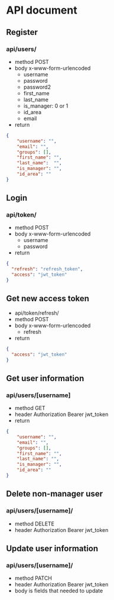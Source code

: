 # API document
## Register
### api/users/
* method POST
* body x-www-form-urlencoded
  * username
  * password
  * password2
  * first_name
  * last_name
  * is_manager: 0 or 1
  * id_area
  * email
* return 
```json
{
    "username": "",
    "email": "",
    "groups": [], 
    "first_name": "",
    "last_name":  "",
    "is_manager": "",
    "id_area": ""
}
```
## Login
### api/token/
* method POST
* body x-www-form-urlencoded
  * username
  * password
* return
```json
{
  "refresh": "refresh_token",
  "access": "jwt_token"
}
```
## Get new access token
* api/token/refresh/
* method POST
* body x-www-form-urlencoded
  * refresh
* return
```json
{
  "access": "jwt_token"
}
```
## Get user information
### api/users/[username]
* method GET
* header Authorization Bearer jwt_token
* return
```json
{
    "username": "",
    "email": "",
    "groups": [],
    "first_name": "",
    "last_name": "",
    "is_manager": "",
    "id_area": ""
}
```
## Delete non-manager user
### api/users/[username]/
* method DELETE
* header Authorization Bearer jwt_token
## Update user information
### api/users/[username]/
* method PATCH
* header Authorization Bearer jwt_token
* body is fields that needed to update
